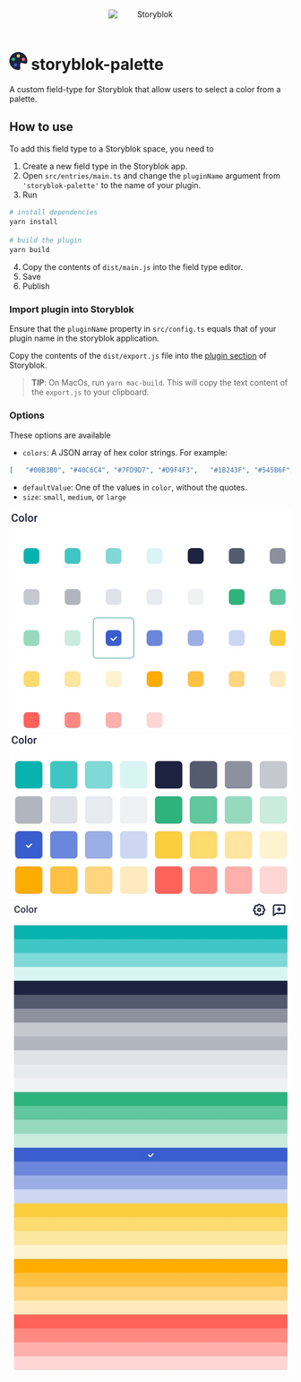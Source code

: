 <p style="text-align: center">
  <a href="https://www.storyblok.com/" rel="noopener">
 <img width=150px src="https://a.storyblok.com/f/51376/3856x824/fea44d52a9/colored-full.png" alt="Storyblok" style="display:inline-block;margin:20px;"></a>
</p>

# ![icon.svg](docs/icon.svg) storyblok-palette

A custom field-type for Storyblok that allow users to select a color from a palette. 

## How to use

To add this field type to a Storyblok space, you need to

1. Create a new field type in the Storyblok app.
2. Open `src/entries/main.ts` and change the `pluginName` argument from `'storyblok-palette'` to the name of your plugin.
3. Run

```bash
# install dependencies
yarn install

# build the plugin
yarn build
```

4. Copy the contents of `dist/main.js` into the field type editor.
5. Save
6. Publish

### Import plugin into Storyblok

Ensure that the `pluginName` property in `src/config.ts` equals that of your plugin name in the storyblok application. 

Copy the contents of the `dist/export.js` file into the [plugin section](https://app.storyblok.com/#!/me/plugins) of Storyblok.

> **TIP**: On MacOs, run `yarn mac-build`. This will copy the text content of the `export.js` to your clipboard. 

### Options

These options are available

* `colors`: A JSON array of hex color strings. For example:
 ```json
[   "#00B3B0", "#40C6C4", "#7FD9D7", "#D9F4F3",   "#1B243F", "#545B6F", "#8D919F", "#C6C8CF",   "#B1B5BE", "#DFE3E8", "#E7EAEE", "#EFF1F3",   "#2DB47D", "#62C79E", "#96D9BE", "#CAECDE",   "#395ECE", "#6B87DB", "#9CAEE6", "#CDD7F3",   "#FBCE41", "#FCDB71", "#FDE6A0", "#FEF3CF",   "#FFAC00", "#FFC140", "#FFD57F", "#FFEABF",   "#FF6159", "#FF8983", "#FFB0AC", "#FFD7D5"]
```
* `defaultValue`: One of the values in `color`, without the quotes.
* `size`: `small`, `medium`, or `large`

![option-small.png](docs/option-small.png)
![option-medium.png](docs/option-medium.png)
![option-large.png](docs/option-large.png)